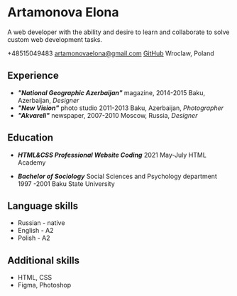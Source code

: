 # Artamonova Elona
A web developer with the ability and desire to learn and collaborate to solve custom web development tasks.

+48515049483
artamonovaelona@gmail.com
[GitHub](https://github.com/Ntaan/)
Wroclaw, Poland

## Experience
* _**"National Geographic Azerbaijan"**_ magazine, 2014-2015 Baku, Azerbaijan, _Designer_
* _**"New Vision"**_ photo studio 2011-2013 Baku, Azerbaijan, _Photographer_
* _**"Akvareli"**_ newspaper, 2007-2010 Moscow, Russia, _Designer_

## Education
* _**HTML&CSS Professional Website Coding**_
2021 May-July
HTML Academy

* _**Bachelor of Sociology**_
Social Sciences and Psychology department
1997 -2001
Baku State University

## Language skills
* Russian - native
* English - A2
* Polish - A2

## Additional skills
* HTML, CSS
* Figma, Photoshop